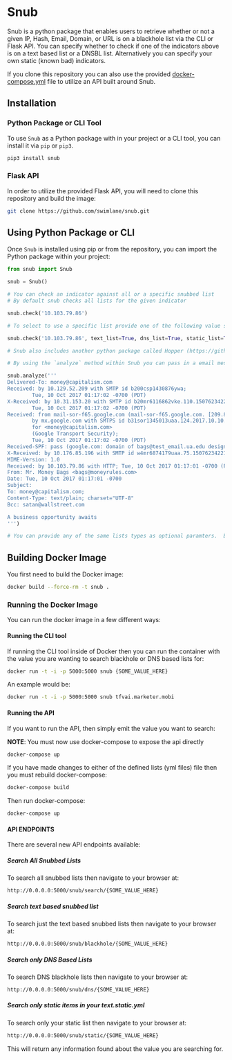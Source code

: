 # Snub

Snub is a python package that enables users to retrieve whether or not a given IP, Hash, Email, Domain, or URL is on a blackhole list via the CLI or Flask API.  You can specify whether to check if one of the indicators above is on a text based list or a DNSBL list. Alternatively you can specify your own static (known bad) indicators.

If you clone this repository you can also use the provided [docker-compose.yml](docker-compose.yml) file to utilize an API built around Snub.

## Installation

### Python Package or CLI Tool

To use `Snub` as a Python package with in your project or a CLI tool, you can install it via `pip` or `pip3`.  

```bash
pip3 install snub
```

### Flask API

In order to utilize the provided Flask API, you will need to clone this repository and build the image:

```bash
git clone https://github.com/swimlane/snub.git
```

## Using Python Package or CLI

Once `Snub` is installed using pip or from the repository, you can import the Python package within your project:

```python
from snub import Snub

snub = Snub()

# You can check an indicator against all or a specific snubbed list
# By default snub checks all lists for the given indicator

snub.check('10.103.79.86')

# To select to use a specific list provide one of the following value set to `True` or any combination of the following.

snub.check('10.103.79.86', text_list=True, dns_list=True, static_list=True)

# Snub also includes another python package called Hopper (https://github.com/MSAdministrator/hopper).

# By using the `analyze` method within Snub you can pass in a email message raw string header and get information about the received from hops as well as whether they are on any of Snubs lists

snub.analyze('''
Delivered-To: money@capitalism.com
Received: by 10.129.52.209 with SMTP id b200csp1430876ywa;
        Tue, 10 Oct 2017 01:17:02 -0700 (PDT)
X-Received: by 10.31.153.20 with SMTP id b20mr6116862vke.110.1507623422746;
        Tue, 10 Oct 2017 01:17:02 -0700 (PDT)
Received: from mail-sor-f65.google.com (mail-sor-f65.google.com. [209.85.220.65])
        by mx.google.com with SMTPS id b31sor1345013uaa.124.2017.10.10.01.17.02
        for <money@capitalism.com>
        (Google Transport Security);
        Tue, 10 Oct 2017 01:17:02 -0700 (PDT)
Received-SPF: pass (google.com: domain of bags@test_email.ua.edu designates 209.85.220.65 as permitted sender) client-ip=209.85.220.65;
X-Received: by 10.176.85.196 with SMTP id w4mr6874179uaa.75.1507623422198; Tue, 10 Oct 2017 01:17:02 -0700 (PDT)
MIME-Version: 1.0
Received: by 10.103.79.86 with HTTP; Tue, 10 Oct 2017 01:17:01 -0700 (PDT)
From: Mr. Money Bags <bags@moneyrules.com>
Date: Tue, 10 Oct 2017 01:17:01 -0700
Subject:
To: money@capitalism.com;
Content-Type: text/plain; charset="UTF-8"
Bcc: satan@wallstreet.com

A business opportunity awaits
''')  

# You can provide any of the same lists types as optional paramters.  By default it will search all from and receivedBy indicators against all lists.
```

## Building Docker Image

You first need to build the Docker image:

```bash
docker build --force-rm -t snub .
```

### Running the Docker Image

You can run the docker image in a few different ways:

#### Running the CLI tool 

If running the CLI tool inside of Docker then you can run the container with the value you are wanting to search blackhole or DNS based lists for:

```bash
docker run -t -i -p 5000:5000 snub {SOME_VALUE_HERE}
```

An example would be:

```bash
docker run -t -i -p 5000:5000 snub tfvai.marketer.mobi
```

#### Running the API 

If you want to run the API, then simply emit the value you want to search:

**NOTE**: You must now use docker-compose to expose the api directly

```bash
docker-compose up
```

If you have made changes to either of the defined lists (yml files) file then you must rebuild docker-compose:

```bash
docker-compose build
```

Then run docker-compose:

```bash
docker-compose up
```

#### API ENDPOINTS

There are several new API endpoints available:

##### Search All Snubbed Lists

To search all snubbed lists then navigate to your browser at:

```bash
http://0.0.0.0:5000/snub/search/{SOME_VALUE_HERE}
```

##### Search text based snubbed list

To search just the text based snubbed lists then navigate to your browser at:

```bash
http://0.0.0.0:5000/snub/blackhole/{SOME_VALUE_HERE}
```

##### Search only DNS Based Lists

To search DNS blackhole lists then navigate to your browser at:

```bash
http://0.0.0.0:5000/snub/dns/{SOME_VALUE_HERE}
```

##### Search only static items in your text.static.yml

To search only your static list then navigate to your browser at:

```bash
http://0.0.0.0:5000/snub/static/{SOME_VALUE_HERE}
```

This will return any information found about the value you are searching for.
